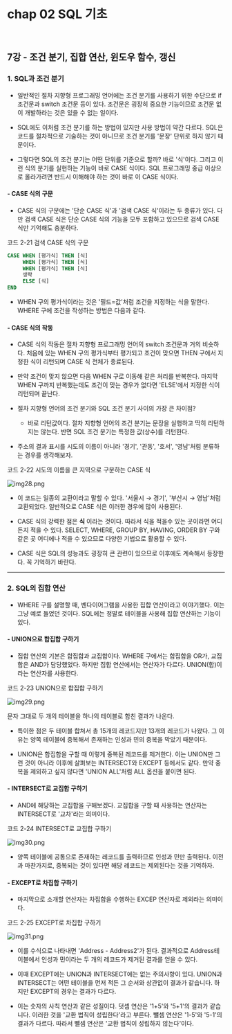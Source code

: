 # chap 02 SQL 기초

<br>

## 7강 - 조건 분기, 집합 연산, 윈도우 함수, 갱신


### 1. SQL과 조건 분기

* 일반적인 절차 지향형 프로그래밍 언어에는 조건 분기를 사용하기 위한 수단으로 if 조건문과 switch 조건문 등이 있다. 
조건문은 굉장히 중요한 기능이므로 조건문 없이 개발하라는 것은 있을 수 없는 일이다. 

* SQL에도 이처럼 조건 분기를 하는 방법이 있지만 사용 방법이 약간 다르다. SQL은 코드를 절차적으로 기술하는 것이 아니므로 
조건 분기를 '문장' 단위로 하지 않기 때문이다. 

* 그렇다면 SQL의 조건 분기는 어떤 단위를 기준으로 할까? 바로 '식'이다. 그리고 이런 식의 분기를 실현하는 기능이 바로 CASE 식이다. 
SQL 프로그래밍 중급 이상으로 올라가려면 반드시 이해해야 하는 것이 바로 이 CASE 식이다. 


#### - CASE 식의 구문

* CASE 식의 구문에는 '단순 CASE 식'과 '검색 CASE 식'이라는 두 종류가 있다. 
다만 검색 CASE 식은 단순 CASE 식의 기능을 모두 포함하고 있으므로 검색 CASE 식만 기억해도 충분하다. 

코드 2-21 검색 CASE 식의 구문

```sql
CASE WHEN [평가식] THEN [식]
     WHEN [평가식] THEN [식]
     WHEN [평가식] THEN [식]
     생략
     ELSE [식]
END
```

* WHEN 구의 평가식이라는 것은 '필드=값'처럼 조건을 지정하는 식을 말한다. WHERE 구에 조건을 작성하는 방법은 다음과 같다. 

#### - CASE 식의 작동

* CASE 식의 작동은 절차 지향형 프로그래밍 언어의 switch 조건문과 거의 비슷하다. 
처음에 있는 WHEN 구의 평가식부터 평가되고 조건이 맞으면 THEN 구에서 지정한 식이 리턴되며 CASE 식 전체가 종료된다. 

* 만약 조건이 맞지 않으면 다음 WHEN 구로 이동해 같은 처리를 반복한다. 마지막 WHEN 구까지 반복했는데도 조건이 맞는 경우가 없다면 
'ELSE'에서 지정한 식이 리턴되며 끝난다. 

* 절차 지향형 언어의 조건 분기와 SQL 조건 분기 사이의 가장 큰 차이점?

    * 바로 리턴값이다. 절차 지향형 언어의 조건 분기는 문장을 실행하고 딱히 리턴하지는 않는다. 
    반면 SQL 조건 분기는 특정한 값(상수)를 리턴한다.  


* 주소의 결과 표시를 시도의 이름이 아니라 '경기', '관동', '호서', '영남'처럼 분류하는 경우를 생각해보자.

코드 2-22  시도의 이름을 큰 지역으로 구분하는 CASE 식

![img28.png](img/img28.png)

* 이 코드는 일종의 교환이라고 말할 수 있다. '서울시 → 경기', '부산시 → 영남'처럼 교환되었다. 일반적으로 CASE 식은 이러한 경우에 많이 사용된다. 

* CASE 식의 강력한 점은 **식** 이라는 것이다. 따라서 식을 적을수 있는 곳이라면 어디든지 적을 수 있다. 
SELECT, WHERE, GROUP BY, HAVING, ORDER BY 구와 같은 곳 어디에나 적을 수 있으므로 다양한 기법으로 활용할 수 있다. 

* CASE 식은 SQL의 성능과도 굉장히 큰 관련이 있으므로 이후에도 계속해서 등장한다. 꼭 기억하기 바란다.

<hr>

### 2. SQL의 집합 연산

* WHERE 구를 설명할 때, 벤다이어그램을 사용한 집합 연산이라고 이야기했다. 이는 그냥 예로 들었던 것이다. 
SQL에는 정말로 테이블을 사용해 집합 연산하는 기능이 있다. 

#### - UNION으로 합집합 구하기

* 집합 연산의 기본은 합집합과 교집합이다. WHERE 구에서는 합집합을 OR가, 교집합은 AND가 담당했었다. 
하지만 집합 연산에서는 연산자가 다르다. UNION(합)이라는 연산자를 사용한다. 

코드 2-23 UNION으로 합집합 구하기

![img29.png](img/img29.png)

문자 그대로 두 개의 테이블을 하나의 테이블로 합친 결과가 나온다. 

* 특이한 점은 두 테이블 합쳐서 총 15개의 레코드지만 13개의 레코드가 나왔다. 그 이유는 양쪽 테이블에 중복해서 존재하는 인성과 민의 중복을 막았기 때문이다. 

* UNION은 합집합을 구할 때 이렇게 중복된 레코드를 제거한다. 이는 UNION만 그런 것이 아니라 이후에 살펴보는 INTERSECT와 EXCEPT 등에서도 같다. 
만약 중복을 제외하고 싶지 않다면 'UNION ALL'처럼 ALL 옵션을 붙이면 된다.

#### - INTERSECT로 교집합 구하기 

* AND에 해당하는 교집합을 구해보겠다. 교집합을 구할 때 사용하는 연산자는 INTERSECT로 '교차'라는 의미이다. 

코드 2-24 INTERSECT로 교집합 구하기 

![img30.png](img/img30.png)

* 양쪽 테이블에 공통으로 존재하는 레코드를 출력하므로 인성과 민만 출력된다. 
 이전과 마찬가지로, 중복되는 것이 있다면 해당 레코드는 제외된다는 것을 기억하자.

#### - EXCEPT로 차집합 구하기

* 마지막으로 소개할 연산자는 차집합을 수행하는 EXCEP 연산자로 제외라는 의미이다. 

코드 2-25 EXCEPT로 차집합 구하기

![img31.png](img/img31.png)

* 이를 수식으로 나타내면 'Address - Address2'가 된다. 결과적으로 Address테이블에서 인성과 민이라는 두 개의 레코드가 제거된 결과를 얻을 수 있다. 

* 이때 EXCEPT에는 UNION과 INTERSECT에는 없는 주의사항이 있다. UNION과 INTERSECT는 어떤 테이블을 먼저 적든 그 순서와 상관없이 결과가 같습니다. 
하지만 EXCEPT의 경우는 결과가 다르다. 

* 이는 숫자의 사칙 연산과 같은 성질이다. 덧셈 연산은 '1+5'와 '5+1'의 결과가 같습니다. 이러한 것을 '교환 법칙이 성립한다'라고 부른다.
뺄셈 연산은 '1-5'와 '5-1'의 결과가 다르다. 따라서 뺄셈 연산은 '교환 법칙이 성립하지 않는다'이다. 

